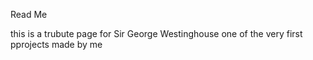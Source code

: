 Read Me

this is a trubute page for Sir George Westinghouse one of the very first pprojects made by me
